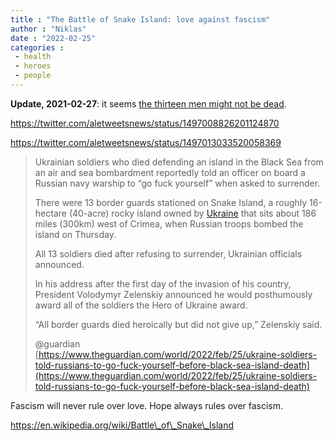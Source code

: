 ```yaml
---
title : "The Battle of Snake Island: love against fascism"
author : "Niklas"
date : "2022-02-25"
categories : 
 - health
 - heroes
 - people
---
```


**Update, 2021-02-27**: it seems [the thirteen men might not be dead](https://www.theguardian.com/world/2022/feb/27/ukraine-island-defenders-who-told-russian-officer-go-fuck-yourself-may-still-be-alive).

https://twitter.com/aletweetsnews/status/1497008826201124870

https://twitter.com/aletweetsnews/status/1497013033520058369

> Ukrainian soldiers who died defending an island in the Black Sea from an air and sea bombardment reportedly told an officer on board a Russian navy warship to “go fuck yourself” when asked to surrender.
> 
> There were 13 border guards stationed on Snake Island, a roughly 16-hectare (40-acre) rocky island owned by [Ukraine](https://www.theguardian.com/world/ukraine) that sits about 186 miles (300km) west of Crimea, when Russian troops bombed the island on Thursday.
> 
> All 13 soldiers died after refusing to surrender, Ukrainian officials announced.
> 
> In his address after the first day of the invasion of his country, President Volodymyr Zelenskiy announced he would posthumously award all of the soldiers the Hero of Ukraine award.
> 
> “All border guards died heroically but did not give up,” Zelenskiy said.
> 
> @guardian [https://www.theguardian.com/world/2022/feb/25/ukraine-soldiers-told-russians-to-go-fuck-yourself-before-black-sea-island-death](https://www.theguardian.com/world/2022/feb/25/ukraine-soldiers-told-russians-to-go-fuck-yourself-before-black-sea-island-death)

<script note="" src="https://cdn.jsdelivr.net/gh/Blogger-Peer-Review/quotebacks@1/quoteback.js"></script>

Fascism will never rule over love. Hope always rules over fascism.

https://en.wikipedia.org/wiki/Battle\_of\_Snake\_Island
